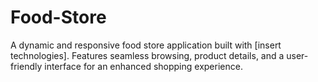 # Food-Store
A dynamic and responsive food store application built with [insert technologies]. Features seamless browsing, product details, and a user-friendly interface for an enhanced shopping experience.
